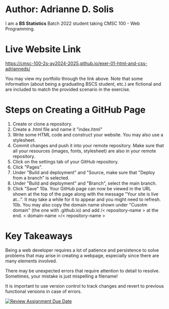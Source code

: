 # Author: Adrianne D. Solis
I am a **BS Statistics** Batch 2022 student taking CMSC 100 - Web Programming.

# Live Website Link
https://cmsc-100-2s-ay2024-2025.github.io/exer-01-html-and-css-adrianneds/

You may view my portfolio through the link above. Note that some information (about being a graduating BSCS student, etc.) are fictional and are included to match the provided scenario in the exercise.

# Steps on Creating a GitHub Page
1. Create or clone a repository.
2. Create a .html file and name it "index.html"
3. Write some HTML code and construct your website. You may also use a stylesheet.
4. Commit changes and push it into your remote repository. Make sure
that all your resources (images, fonts, stylesheet) are also in your
remote repository.
5. Click on the settings tab of your GitHub repository. 
6. Click "Pages". 
7. Under "Build and deployment" and "Source, make sure that "Deploy from a branch" is selected.
8. Under "Build and deployment" and "Branch", select the main branch.
9. Click "Save"
10a. Your GitHub page can now be viewed in the URL shown at the top of the page along with the message "Your site is live at...". It may take a while for it to appear and you might need to
refresh. 
10b. You may also copy the domain name shown under "Cusotm domain" (the one with .github.io) and add /< repository-name > at the end. < domain-name >/< repository-name >

# Key Takeaways
Being a web developer requires a lot of patience and persistence to
solve problems that may arise in creating a webpage, especially since
there are many elements involved. 

There may be unexpected errors that require attention to detail to resolve. Sometimes, your mistake is just mispelling a filename!

It is important to use version control to track changes and revert to previous functional versions in case of errors.

[![Review Assignment Due Date](https://classroom.github.com/assets/deadline-readme-button-22041afd0340ce965d47ae6ef1cefeee28c7c493a6346c4f15d667ab976d596c.svg)](https://classroom.github.com/a/khVSkjrs)
